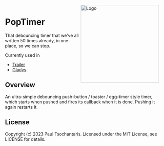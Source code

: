 <img src="https://ptsochantaris.github.io/trailer/PopTimerLogo.webp" alt="Logo" width=256 align="right">

# PopTimer
That debouncing timer that we've all written 50 times already, in one place, so we can stop.

Currently used in
- [Trailer](https://github.com/ptsochantaris/trailer)
- [Gladys](https://github.com/ptsochantaris/gladys)

## Overview
An ultra-simple debouncing push-button / toaster / egg-timer style timer, which starts when pushed and fires its callback when it is done. Pushing it again restarts it.

## License
Copyright (c) 2023 Paul Tsochantaris. Licensed under the MIT License, see LICENSE for details.
